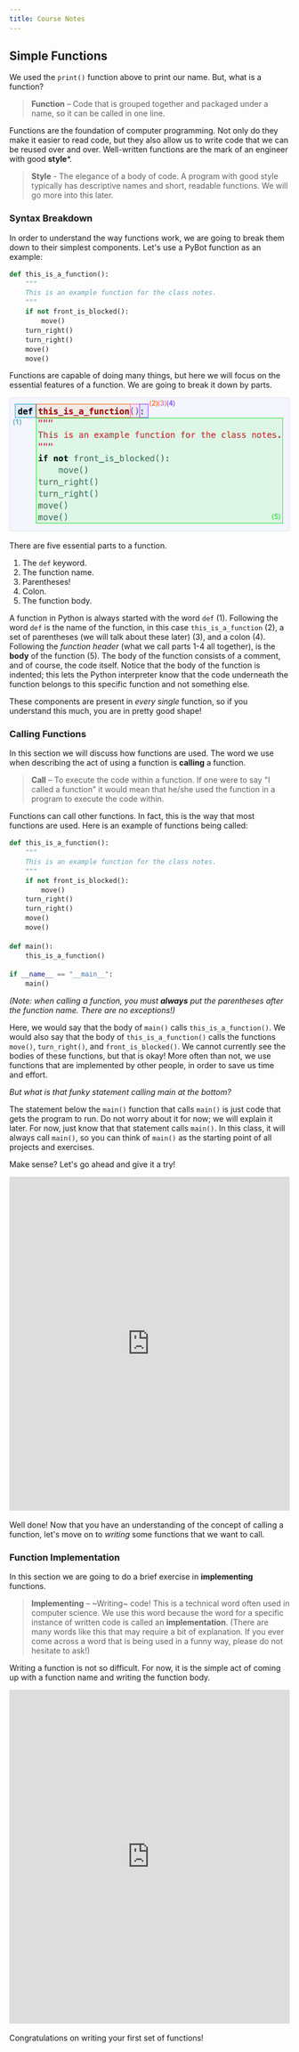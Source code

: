 ```yaml
---
title: Course Notes 
---
```


## Simple Functions
We used the `print()` function above to print our name. But, what is a function? 

> **Function** – Code that is grouped together and packaged under a name, so it can be called in one line.

Functions are the foundation of computer programming. Not only do they make it easier to read code, but they also allow us to write code that we can be reused over and over. Well-written functions are the mark of an engineer with good **style**\*.

> **Style** - The elegance of a body of code. A program with good style typically has descriptive names and short, readable functions. We will go more into this later.

### Syntax Breakdown

In order to understand the way functions work, we are going to break them down to their simplest components. Let's use a PyBot function as an example:

```python
def this_is_a_function():
    """
    This is an example function for the class notes.
    """
    if not front_is_blocked():
        move()
    turn_right()
    turn_right()
    move()
    move()
```
Functions are capable of doing many things, but here we will focus on the essential features of a function. We are going to break it down by parts.

<img class="code_block" max-width="286px" src="figures/fig_simple_function_breakdown.png">

There are five essential parts to a function.

1. The `def` keyword.
2. The function name.
3. Parentheses!
4. Colon.
5. The function body.

A function in Python is always started with the word `def` (1). Following the word `def` is the name of the function, in this case `this_is_a_function` (2), a set of parentheses (we will talk about these later) (3), and a colon (4). Following the _function header_ (what we call parts 1-4 all together), is the **body** of the function (5). The body of the function consists of a comment, and of course, the code itself. Notice that the body of the function is indented; this lets the Python interpreter know that the code underneath the function belongs to this specific function and not something else.

These components are present in _every single_ function, so if you understand this much, you are in pretty good shape!

### Calling Functions

In this section we will discuss how functions are used. The word we use when describing the act of using a function is **calling** a function.

> **Call** – To execute the code within a function. If one were to say "I called a function" it would mean that he/she used the function in a program to execute the code within.

Functions can call other functions. In fact, this is the way that most functions are used. Here is an example of functions being called:

```python
def this_is_a_function():
    """
    This is an example function for the class notes.
    """
    if not front_is_blocked():
        move()
    turn_right()
    turn_right()
    move()
    move()

def main():
    this_is_a_function()

if __name__ == "__main__":
    main()
``` 

_(Note: when calling a function, you must **always** put the parentheses after the function name. There are no exceptions!)_

Here, we would say that the body of `main()` calls `this_is_a_function()`. We would also say that the body of `this_is_a_function()` calls the functions `move()`, `turn_right()`, and `front_is_blocked()`. We cannot currently see the bodies of these functions, but that is okay! More often than not, we use functions that are implemented by other people, in order to save us time and effort.

_But what is that funky statement calling main at the bottom?_

The statement below the `main()` function that calls `main()` is
just code that gets the program to run. Do not worry about it for now;
we will explain it later. For now, just know that that statement calls `main()`. In this class, it will always call `main()`, so you can think of `main()` as the starting point of all projects and exercises. 

Make sense? Let's go ahead and give it a try!

<iframe frameborder="0" width="100%" height="600px" src="https://repl.it/student_embed/assignment/1313668/30154e5dcb411e31a97bf6cf0ffca189"></iframe>

Well done! Now that you have an understanding of the concept of calling a function, let's move on to _writing_ some functions that we want to call.

### Function Implementation

In this section we are going to do a brief exercise in **implementing** functions.

> **Implementing** – ~Writing~ code! This is a technical word often used in computer science. We use this word because the word for a specific instance of written code is called an **implementation**. (There are many words like this that may require a bit of explanation. If you ever come across a word that is being used in a funny way, please do not hesitate to ask!)

Writing a function is not so difficult. For now, it is the simple act of coming up with a function name and writing the function body.

<iframe frameborder="0" width="100%" height="600px" src="https://repl.it/student_embed/assignment/1313845/bc277a9c04019488a587d930112ee0d4"></iframe>

Congratulations on writing your first set of functions! 









